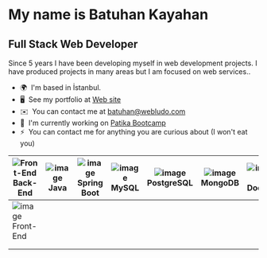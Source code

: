 [](https://user-images.githubusercontent.com/18350557/176309783-0785949b-9127-417c-8b55-ab5a4333674e.gif)My name is Batuhan Kayahan
=======================================================================================================================================

Full Stack Web Developer
------------------------

Since 5 years I have been developing myself in web development projects. I have produced projects in many areas but I am focused on web services..

* 🌍  I'm based in İstanbul.
* 🖥️  See my portfolio at [Web site](http://webludo.com)
* ✉️  You can contact me at [batuhan@webludo.com](mailto:batuhan@webludo.com)
* 🚀  I'm currently working on [Patika Bootcamp](http://patika.dev)
* ⚡  You can contact me for anything you are curious about (I  won't eat you)

|  ![Front-End](https://github.com/batuhanlog/batuhanlog/assets/82649079/fd6564db-d140-440f-b571-67073d2c717a)Back-End|   ![image](https://github.com/batuhanlog/batuhanlog/assets/82649079/4210bc0f-59fc-47f8-ab87-369f109c469b) Java |   ![image](https://github.com/batuhanlog/batuhanlog/assets/82649079/c2510d98-868a-415b-83ab-9f155179cac2) Spring Boot | ![image](https://github.com/batuhanlog/batuhanlog/assets/82649079/d3036145-421c-430e-b496-beaec3b80f4c) MySQL 	|  ![image](https://github.com/batuhanlog/batuhanlog/assets/82649079/6cd23813-fd4e-4e4a-a502-d5777892034d) PostgreSQL 	| ![image](https://github.com/batuhanlog/batuhanlog/assets/82649079/9df74ee1-4b51-4f74-b5c0-7b9f1dd6eece) MongoDB	|  ![image](https://github.com/batuhanlog/batuhanlog/assets/82649079/e4d2b09d-a090-4461-9790-99d3b0a8a589) Docker	|--- |
|---  |---	|---	|---	|---	|---	|---	|---	|
| ![image](https://github.com/batuhanlog/batuhanlog/assets/82649079/022709e0-df07-4612-84a5-a4723f116c68) Front-End  	|   	|   	|   	|   	|   	|   	|   	|
|   	|   	|   	|   	|   	|   	|   	|   	|
|   	|   	|   	|   	|   	|   	|   	|   	|

